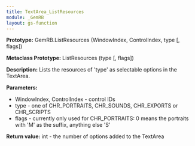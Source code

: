 ```yaml
---
title: TextArea_ListResources
module: _GemRB
layout: gs-function
---
```


**Prototype:** GemRB.ListResources (WindowIndex, ControlIndex, type [, flags])

**Metaclass Prototype:** ListResources (type [, flags])

**Description:** Lists the resources of 'type' as selectable options in the TextArea.

**Parameters:** 
  * WindowIndex, ControlIndex - control IDs
  * type - one of CHR_PORTRAITS, CHR_SOUNDS, CHR_EXPORTS or CHR_SCRIPTS
  * flags -  currently only used for CHR_PORTRAITS: 0 means the portraits with 'M' as the suffix, anything else 'S'

**Return value:** int - the number of options added to the TextArea
